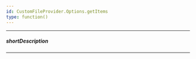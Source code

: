 ```yaml
---
id: CustomFileProvider.Options.getItems
type: function()
---
```

---
##### shortDescription
<!-- Description goes here -->

---
<!-- Description goes here -->